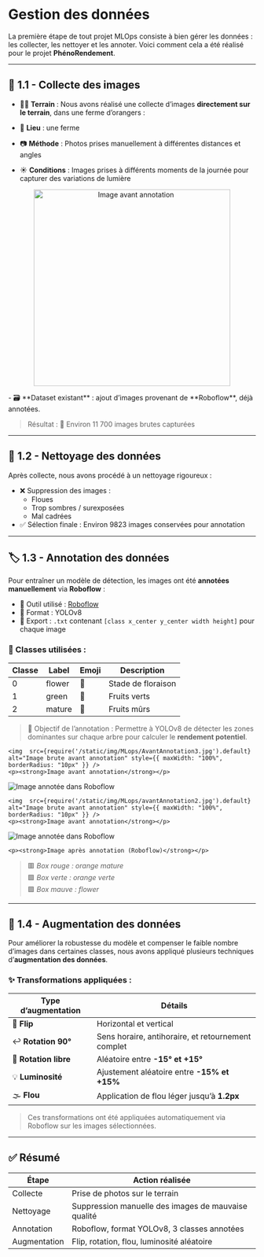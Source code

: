 # Gestion des données

La première étape de tout projet MLOps consiste à bien gérer les données : les collecter, les nettoyer et les annoter. Voici comment cela a été réalisé pour le projet **PhénoRendement**.

---

## 📸 1.1 - Collecte des images
- 🧑‍🌾 **Terrain** :
Nous avons réalisé une collecte d’images **directement sur le terrain**, dans une ferme d’orangers :

- 📍 **Lieu** : une  ferme 
- 📷 **Méthode** : Photos prises manuellement à différentes distances et angles
- ☀️ **Conditions** : Images prises à différents moments de la journée pour capturer des variations de lumière


<p align="center">
  <img src={require('/static/img/MLops/collecte.jpg').default} alt="Image avant annotation" width="400px" />
</p>
- 🗃️ **Dataset existant** : ajout d’images provenant de **Roboflow**, déjà annotées.

> Résultat : 📁 Environ 11 700 images brutes capturées

---

## 🧹 1.2 - Nettoyage des données

Après collecte, nous avons procédé à un nettoyage rigoureux :

- ❌ Suppression des images :
  - Floues
  - Trop sombres / surexposées
  - Mal cadrées  
- ✅ Sélection finale : Environ 9823 images conservées pour annotation

---

## 🏷️ 1.3 - Annotation des données

Pour entraîner un modèle de détection, les images ont été **annotées manuellement** via **Roboflow** :

- 🎯 Outil utilisé : [Roboflow](https://roboflow.com/)
- 📌 Format : YOLOv8
- 📁 Export : `.txt` contenant `[class x_center y_center width height]` pour chaque image

### 🧠 Classes utilisées :

| Classe | Label    | Emoji | Description                         |
|--------|----------|-------|-------------------------------------|
| 0      | flower   | 🌸    | Stade de floraison                  |
| 1      | green    | 🍏    | Fruits verts                        |
| 2      | mature   | 🍊    | Fruits mûrs                         |

> 🎯 Objectif de l’annotation : Permettre à YOLOv8 de détecter les zones dominantes sur chaque arbre pour calculer le **rendement potentiel**.



<div style={{ display: "flex", justifyContent: "space-around", alignItems: "center", flexWrap: "wrap", marginTop: "1rem" }}>
  <div style={{ textAlign: "center", width: "45%" }}>

    <img  src={require('/static/img/MLops/AvantAnnotation3.jpg').default} alt="Image brute avant annotation" style={{ maxWidth: "100%", borderRadius: "10px" }} />
    <p><strong>Image avant annotation</strong></p>
  </div>
  <div style={{ textAlign: "center", width: "45%" }}>
    <img  src={require('/static/img/MLops/ApresAnnotation3.jpg').default} alt="Image annotée dans Roboflow" style={{ maxWidth: "100%", borderRadius: "10px" }} />

    <img  src={require('/static/img/MLops/avantAnnotation2.jpg').default} alt="Image brute avant annotation" style={{ maxWidth: "100%", borderRadius: "10px" }} />
    <p><strong>Image avant annotation</strong></p>
  </div>
  <div style={{ textAlign: "center", width: "45%" }}>
    <img  src={require('/static/img/MLops/apres_annotation2.jpg').default} alt="Image annotée dans Roboflow" style={{ maxWidth: "100%", borderRadius: "10px" }} />

    <p><strong>Image après annotation (Roboflow)</strong></p>
  </div>
</div>

> 🟥 *Box rouge : orange mature*  
> 🟩 *Box verte : orange verte*  
> 🟪 *Box mauve : flower*

---

## 🔁 1.4 - Augmentation des données

Pour améliorer la robustesse du modèle et compenser le faible nombre d’images dans certaines classes, nous avons appliqué plusieurs techniques d’**augmentation des données**.

### ✨ Transformations appliquées :

| Type d’augmentation | Détails                                                                 |
|---------------------|-------------------------------------------------------------------------|
| 🔄 **Flip**          | Horizontal et vertical                                                  |
| ↩️ **Rotation 90°**  | Sens horaire, antihoraire, et retournement complet                      |
| 🔁 **Rotation libre**| Aléatoire entre **-15° et +15°**                                        |
| 💡 **Luminosité**    | Ajustement aléatoire entre **-15% et +15%**                             |
| 🌫️ **Flou**          | Application de flou léger jusqu’à **1.2px**                             |

> Ces transformations ont été appliquées automatiquement via Roboflow sur les images sélectionnées.




---

## ✅ Résumé

| Étape         | Action réalisée                                  |
|---------------|--------------------------------------------------|
| Collecte      | Prise de photos sur le terrain                   |
| Nettoyage     | Suppression manuelle des images de mauvaise qualité |
| Annotation    | Roboflow, format YOLOv8, 3 classes annotées      |
| Augmentation  | Flip, rotation, flou, luminosité aléatoire       |
